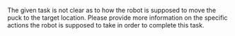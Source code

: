 The given task is not clear as to how the robot is supposed to move the puck to the target location. Please provide more information on the specific actions the robot is supposed to take in order to complete this task.